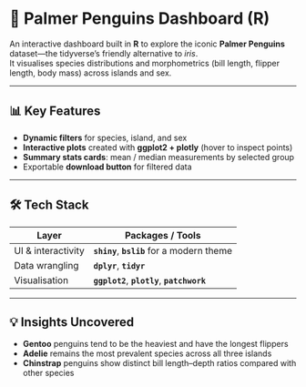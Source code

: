 # 🐧 Palmer Penguins Dashboard (R)

An interactive dashboard built in **R** to explore the iconic **Palmer Penguins** dataset—the tidyverse’s friendly alternative to *iris*.  
It visualises species distributions and morphometrics (bill length, flipper length, body mass) across islands and sex.

---

## 📊 Key Features

- **Dynamic filters** for species, island, and sex  
- **Interactive plots** created with **ggplot2 + plotly** (hover to inspect points)  
- **Summary stats cards**: mean / median measurements by selected group  
- Exportable **download button** for filtered data  

---

## 🛠 Tech Stack

| Layer            | Packages / Tools |
|------------------|------------------|
| UI & interactivity | **`shiny`**, **`bslib`** for a modern theme |
| Data wrangling     | **`dplyr`**, **`tidyr`** |
| Visualisation      | **`ggplot2`**, **`plotly`**, **`patchwork`** |

---

## 💡 Insights Uncovered

- **Gentoo** penguins tend to be the heaviest and have the longest flippers  
- **Adelie** remains the most prevalent species across all three islands  
- **Chinstrap** penguins show distinct bill length–depth ratios compared with other species  

